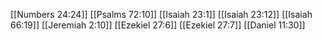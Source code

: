 [[Numbers 24:24]]
[[Psalms 72:10]]
[[Isaiah 23:1]]
[[Isaiah 23:12]]
[[Isaiah 66:19]]
[[Jeremiah 2:10]]
[[Ezekiel 27:6]]
[[Ezekiel 27:7]]
[[Daniel 11:30]]

